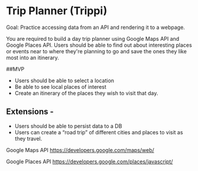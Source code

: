 # Trip Planner (Trippi)

Goal: Practice accessing data from an API and rendering it to a webpage.

You are required to build a day trip planner using Google Maps API and Google Places API. Users should be able to find out about interesting places or events near to where they're planning to go and save the ones they like most into an itinerary.

##MVP
- Users should be able to select a location
- Be able to see local places of interest
- Create an itinerary of the places they wish to visit that day.


## Extensions -
- Users should be able to persist data to a DB
- Users can create a “road trip” of different cities and places to visit as they travel.



Google Maps API
https://developers.google.com/maps/web/

Google Places API
https://developers.google.com/places/javascript/
